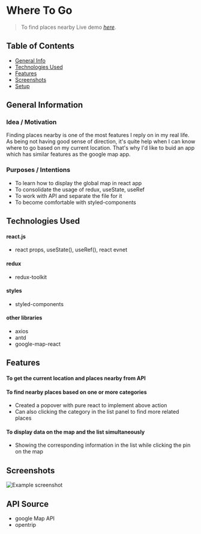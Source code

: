 # Where To Go
> To find places nearby 
> Live demo [_here_](https://mystifying-bell-0b2b31.netlify.app).

## Table of Contents
* [General Info](#general-information)
* [Technologies Used](#technologies-used)
* [Features](#features)
* [Screenshots](#screenshots)
* [Setup](#setup)


## General Information

### Idea / Motivation
Finding places nearby is one of the most features I reply on in my real life.
As being not having good sense of direction, it's quite help when I can know where to go based on my current location.
That's why I'd like to buid an app which has similar features as the google map app.

### Purposes / Intentions
- To learn how to display the global map in react app
- To consolidate the usage of redux, useState, useRef
- To work with API and separate the file for it
- To become comfortable with styled-components

	
## Technologies Used

#### react.js
- react props, useState(), useRef(), react evnet

#### redux
- redux-toolkit

#### styles
- styled-components

#### other libraries
- axios
- antd
- google-map-react


## Features
#### To get the current location and places nearby from API
#### To find nearby places based on one or more categories
- Created a popover with pure react to implement above action
- Can also clicking the category in the list panel to find more related places
#### To display data on the map and the list simultaneously
- Showing the corresponding information in the list while clicking the pin on the map

<!-- 
#### others
- To display progress icon while fetching data
-->
## Screenshots
![Example screenshot](./img/screenshot.png)

## API Source
- google Map API
- opentrip


